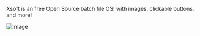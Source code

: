  Xsoft is an free Open Source batch file OS! with images. clickable buttons. and more! 

![image](https://github.com/Origina44/Origina44/assets/127049334/bc87c4a9-b1cf-4c3b-932b-b737eadecdfe)

